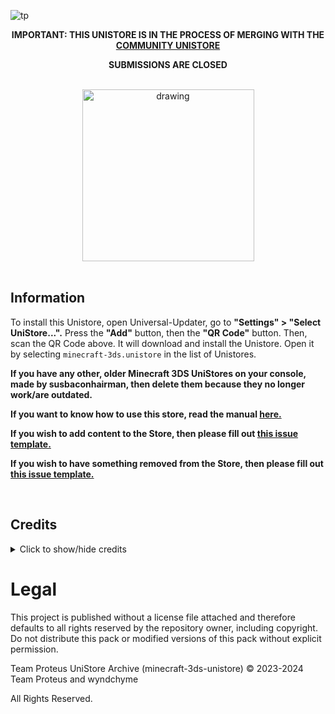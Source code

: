 ![tp](https://github.com/user-attachments/assets/94f83fc8-5345-4d57-b69a-c0faf5abcf63)

<div align="center">

__IMPORTANT: THIS UNISTORE IS IN THE PROCESS OF MERGING WITH THE [COMMUNITY UNISTORE](https://github.com/Minecraft-3DS-Community/Minecraft-3ds-unistore)__

__SUBMISSIONS ARE CLOSED__

<br>

<img src="https://github.com/mc-3ds-team/minecraft-3ds-unistore/blob/main/img/proteusstoreqr.png?raw=true" alt="drawing" width="275"/>

</div>

<br>

## Information

To install this Unistore, open Universal-Updater, go to __"Settings" > "Select UniStore...".__ Press the __"Add"__ button, then the __"QR Code"__ button. Then, scan the QR Code above. It will download and install the Unistore. Open it by selecting ```minecraft-3ds.unistore``` in the list of Unistores.

__If you have any other, older Minecraft 3DS UniStores on your console, made by susbaconhairman, then delete them because they no longer work/are outdated.__

__If you want to know how to use this store, read the manual [here.](https://github.com/wyndchyme/minecraft-3ds-unistore/blob/main/manual.md)__

__If you wish to add content to the Store, then please fill out [this issue template.](https://github.com/wyndchyme/minecraft-3ds-unistore/issues/new?assignees=&labels=&projects=&template=content-addition.md&title=)__

__If you wish to have something removed from the Store, then please fill out [this issue template.](https://github.com/wyndchyme/minecraft-3ds-unistore/issues/new?assignees=&labels=&projects=&template=content-removal.md&title=)__

<br>

## Credits

<details>

<br>

<summary>Click to show/hide credits</summary>

   ### Support
Minecraft 3DS Community and Universal-Server Discord servers

### Testing
skribbler#1095, DarkForPresident, wyndchyme, various people from the Minecraft 3DS Community Discord server

### Editing
https://jsonformatter.curiousconcept.com/ for JSON verification, GitHub code editor, [Ohana3DS](https://gbatemp.net/attachments/ohana3ds-zip.99223/) for texture conversion, Piskel and Pixlr for image editing, Tex3DS for spritesheet compilation, https://codepen.io/jsnelders/pen/qBByqQy for turning line breaks into "\n"'s, PineTools for their (batch) image flipper, https://www.airtightinteractive.com/demos/js/imageglitcher/ for image glitcher, and https://redketchup.io/image-compressor for image compressor.

## Item creators
* ちげえのたす (kakuremino)
    * Experience Minecraft world
    * Debug Mode 3D world
    * Super Mario Bros. 1-1 world
* ArcModzzz
    * World in Jar 3DS
    * Find the Button
* Babylion122
    * Ender Dragon Elytra
    * Lapiz's Funland map
    * Stampy's Lovely World map port
* Blue 3dx
    * Blue 3dx's Modpack
* CleetusMcfarln
    * DanTDM's Lab
* CryptedData
    * FNaF 1 map
    * FNaF 2 map
    * Halloween map
* CZX
    * The Dropper: 3DS Remaster
    * GenSpace Mod
* Duckan
    * Maryland Mixup skins
* ENDERMANYK
    * Shaders
* Glonk
    * Broken Stronghold Chest Fix
* JakerBricksYT
    * Hide and go Seek map
* Kreideprinz
    * Kreideprinz's City World
* linuxwizard
    * Mipmapping patch
* MidnightMystic
    * Castle of Shadowmere world
* PanguinBoi
    * PanGames
* PokéTube
    * PokéTube City map
* RetroRemade
    * Better Creepers mod
* SeveringHams
    * Painterly texture pack
* STBUniverse
    * STB-MC3DS Unistore
    * Vanilla 1.20 textures port
* susbaconhairman
    * kharrii2 texture pack port
    * New Default Skins port
    * 2B2T Legends skin pack
    * Murder Drones skin pack port
    * LEGO Minecraft Dragon Slayer skin port
    * Customization remover
    * Vanilla Remastered
    * Simple Suits skins port
    * Colt Python mod
    * No Particles mod
    * Adventure Time Mash-Up port
    * Frequently Asked Questions
* Toaster
    * SD Card Dropper Map
* TheRustico36
    * Cleann'slick GUI
    * New Base Skins port
    * Legacy Console Default skin pack port
* ThorMode9
    * Wewelsburg map
    * Realistic 200% Larger Sun + Moon Collection
    * Superflat Survival
    * Better Clouds port
    * Norse Mythology Mash-Up port
* UnknownLoser
    * DualFlow
* Vicrtl345
    * SkyDen map port
* Virtual Overtime
    * LavaCity PVP map
    * FNAF Hide and Seek map
* People involved in the 3DSMP (too lazy to do each name individually)
    * DarkForPresident, czx, DeadSkulllzJr, TheRustico36, Breadbug, Nikki (Swapscribble), pipi00pipi, Shark, Abdullah39, Aether, Bruhndles, c, C4SBry, Choppy, Eevee 17, Fall, GenSpace, Grim reaper OP, HgMd, i_suck_at_sleeping, Jaxe, minimariottv, oliverimcDISC, PandJa, Proteus, Salmonchy, Silbver 35, SoulSeeker, techno?, ThE oNe, TheHauntedAttic, Tops, UnknownLoser, xSaigez
 
### Seed submitters
* Balloon911
    * 4049728941
* CZX
    * 1005263763
    * 1047059101
    * 3593409258
* DarkForPresident
    * 240274091
    * 3307311791
    * 907040147
    * 992826707
* FallTheVillan
    * 1869582515
* RedLegoFerrari
    * 66898262

### Screenshot submitters
* DarkForPresident
    * Mountain Goats
    * Cut-off Portal
    * The Death Hole
    * Pumpkin Head
    * Hello
    * Normal Behavior
* Marshadow
    * Mushroom Cow
    * Swamp
    * Heck
    * Stuck
    * Funny
    * Hatred and Sorrow
* susbaconhairman
    * Illuminated Cave

**ALL CONTENT HAS THE APPROVAL OF THEIR RESPECIVE CREATORS/SUBMITTERS TO BE IN THIS STORE**

</details>

# Legal

This project is published without a license file attached and therefore defaults to all rights reserved by the repository owner, including copyright. Do not distribute this pack or modified versions of this pack without explicit permission.

Team Proteus UniStore Archive (minecraft-3ds-unistore) © 2023-2024 Team Proteus and wyndchyme

All Rights Reserved.
